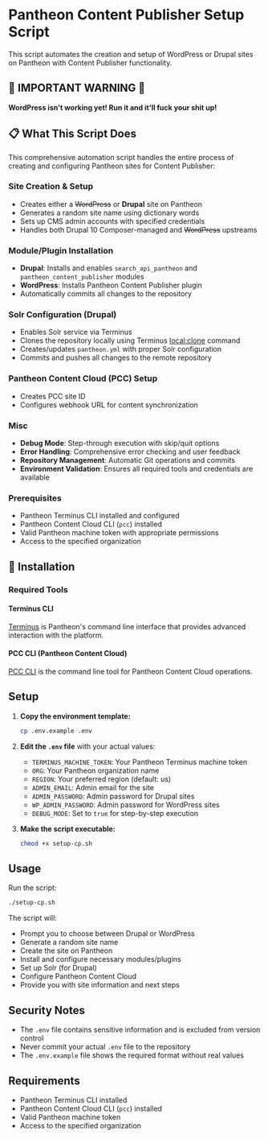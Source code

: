 # Pantheon Content Publisher Setup Script

This script automates the creation and setup of WordPress or Drupal sites on Pantheon with Content Publisher functionality.

## 🚨 **IMPORTANT WARNING** 🚨
**WordPress isn't working yet! Run it and it'll fuck your shit up!**

## 📋 **What This Script Does**

This comprehensive automation script handles the entire process of creating and configuring Pantheon sites for Content Publisher:

### **Site Creation & Setup**
- Creates either a ~~WordPress~~ or **Drupal** site on Pantheon
- Generates a random site name using dictionary words
- Sets up CMS admin accounts with specified credentials
- Handles both Drupal 10 Composer-managed and ~~WordPress~~ upstreams

### **Module/Plugin Installation**
- **Drupal**: Installs and enables `search_api_pantheon` and `pantheon_content_publisher` modules
- **WordPress**: Installs Pantheon Content Publisher plugin
- Automatically commits all changes to the repository

### **Solr Configuration (Drupal)**
- Enables Solr service via Terminus
- Clones the repository locally using Terminus [local:clone](https://docs.pantheon.io/terminus/commands/local-clone) command 
- Creates/updates `pantheon.yml` with proper Solr configuration
- Commits and pushes all changes to the remote repository

### **Pantheon Content Cloud (PCC) Setup**
- Creates PCC site ID
- Configures webhook URL for content synchronization

### **Misc**
- **Debug Mode**: Step-through execution with skip/quit options
- **Error Handling**: Comprehensive error checking and user feedback
- **Repository Management**: Automatic Git operations and commits
- **Environment Validation**: Ensures all required tools and credentials are available

### **Prerequisites**
- Pantheon Terminus CLI installed and configured
- Pantheon Content Cloud CLI (`pcc`) installed
- Valid Pantheon machine token with appropriate permissions
- Access to the specified organization

## 🔧 **Installation**

### **Required Tools**

#### **Terminus CLI**
[Terminus](https://docs.pantheon.io/terminus) is Pantheon's command line interface that provides advanced interaction with the platform.

#### **PCC CLI (Pantheon Content Cloud)**
[PCC CLI](https://www.npmjs.com/package/@pantheon-systems/pcc-cli) is the command line tool for Pantheon Content Cloud operations.

## Setup

1. **Copy the environment template:**
   ```bash
   cp .env.example .env
   ```

2. **Edit the `.env` file** with your actual values:
   - `TERMINUS_MACHINE_TOKEN`: Your Pantheon Terminus machine token
   - `ORG`: Your Pantheon organization name
   - `REGION`: Your preferred region (default: us)
   - `ADMIN_EMAIL`: Admin email for the site
   - `ADMIN_PASSWORD`: Admin password for Drupal sites
   - `WP_ADMIN_PASSWORD`: Admin password for WordPress sites
   - `DEBUG_MODE`: Set to `true` for step-by-step execution

3. **Make the script executable:**
   ```bash
   chmod +x setup-cp.sh
   ```

## Usage

Run the script:
```bash
./setup-cp.sh
```

The script will:
- Prompt you to choose between Drupal or WordPress
- Generate a random site name
- Create the site on Pantheon
- Install and configure necessary modules/plugins
- Set up Solr (for Drupal)
- Configure Pantheon Content Cloud
- Provide you with site information and next steps

## Security Notes

- The `.env` file contains sensitive information and is excluded from version control
- Never commit your actual `.env` file to the repository
- The `.env.example` file shows the required format without real values

## Requirements

- Pantheon Terminus CLI installed
- Pantheon Content Cloud CLI (`pcc`) installed
- Valid Pantheon machine token
- Access to the specified organization

